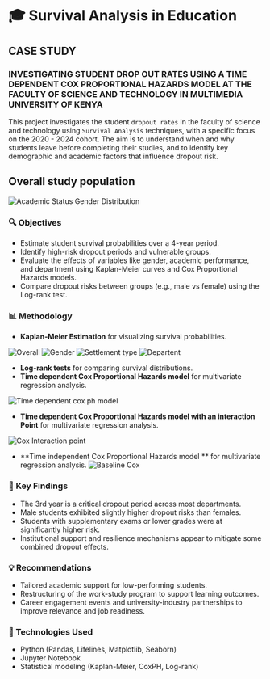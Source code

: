 # 🎓 Survival Analysis in Education

## CASE STUDY
### INVESTIGATING STUDENT DROP OUT RATES USING A TIME DEPENDENT COX PROPORTIONAL HAZARDS MODEL AT THE FACULTY OF SCIENCE AND TECHNOLOGY IN MULTIMEDIA UNIVERSITY OF KENYA

This project investigates the student `dropout rates` in the faculty of science and technology using `Survival Analysis` techniques, with a specific focus on the 2020 - 2024 cohort. The aim is to understand when and why students leave before completing their studies, and to identify key demographic and academic factors that influence dropout risk.

##  Overall study population 

![Academic Status   Gender Distribution](https://github.com/user-attachments/assets/93e2c732-927b-4e63-8949-d9ac9f174210)

### 🔍 Objectives
* Estimate student survival probabilities over a 4-year period.
* Identify high-risk dropout periods and vulnerable groups.
* Evaluate the effects of variables like gender, academic performance, and department using Kaplan-Meier curves and Cox Proportional Hazards models.
* Compare dropout risks between groups (e.g., male vs female) using the Log-rank test.

### 📊 Methodology

* **Kaplan-Meier Estimation** for visualizing survival probabilities.
  
![Overall](https://github.com/user-attachments/assets/0fd2be08-6235-4ad1-8dd5-2ae6c5b6a69d)
![Gender](https://github.com/user-attachments/assets/371b388f-5f3b-4b3e-bbb5-42c4ea64507c)
![Settlement type](https://github.com/user-attachments/assets/1952562b-d1e2-4489-8ef2-432118362697)
![Departent](https://github.com/user-attachments/assets/f724559c-d901-452b-8dd6-d303e5ef30ab)

* **Log-rank tests** for comparing survival distributions.
* **Time dependent Cox Proportional Hazards model** for multivariate regression analysis.

![Time dependent cox ph model](https://github.com/user-attachments/assets/ce9babfd-5005-4349-b007-b30aeec7a0e8)

* **Time dependent Cox Proportional Hazards model with an interaction Point** for multivariate regression analysis.
  
![Cox Interaction point ](https://github.com/user-attachments/assets/112a6594-307c-43b2-9048-5ac5ee2a2745)

* **Time independent Cox Proportional Hazards model ** for multivariate regression analysis.
![Baseline Cox](https://github.com/user-attachments/assets/b7280449-f576-441e-91bf-2f33782e757d)


### 🧠 Key Findings

* The 3rd year is a critical dropout period across most departments.
* Male students exhibited slightly higher dropout risks than females.
* Students with supplementary exams or lower grades were at significantly higher risk.
* Institutional support and resilience mechanisms appear to mitigate some combined dropout effects.

### 💡 Recommendations

* Tailored academic support for low-performing students.
* Restructuring of the work-study program to support learning outcomes.
* Career engagement events and university-industry partnerships to improve relevance and job readiness.


### 📌 Technologies Used

* Python (Pandas, Lifelines, Matplotlib, Seaborn)
* Jupyter Notebook
* Statistical modeling (Kaplan-Meier, CoxPH, Log-rank)
